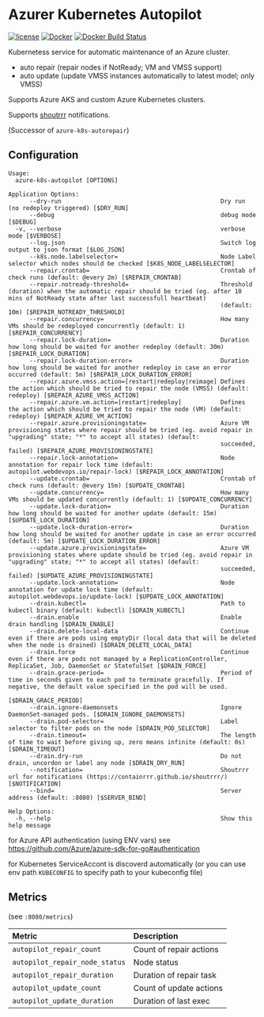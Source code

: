 Azurer Kubernetes Autopilot
============================

[![license](https://img.shields.io/github/license/webdevops/azure-k8s-autopilot.svg)](https://github.com/webdevops/azure-k8s-autopilot/blob/master/LICENSE)
[![Docker](https://img.shields.io/badge/docker-webdevops%2Fazure--k8s--autopilot-blue.svg?longCache=true&style=flat&logo=docker)](https://hub.docker.com/r/webdevops/azure-k8s-autopilot/)
[![Docker Build Status](https://img.shields.io/docker/cloud/build/webdevops/azure-k8s-autopilot)](https://hub.docker.com/r/webdevops/azure-k8s-autopilot/)

Kubernetess service for automatic maintenance of an Azure cluster.

- auto repair (repair nodes if NotReady; VM and VMSS support)
- auto update (update VMSS instances automatically to latest model; only VMSS)

Supports Azure AKS and custom Azure Kubernetes clusters.

Supports [shoutrrr](https://containrrr.github.io/shoutrrr/) notifications.

(Successor of `azure-k8s-autorepair`)

Configuration
-------------

```
Usage:
  azure-k8s-autopilot [OPTIONS]

Application Options:
      --dry-run                                             Dry run (no redeploy triggered) [$DRY_RUN]
      --debug                                               debug mode [$DEBUG]
  -v, --verbose                                             verbose mode [$VERBOSE]
      --log.json                                            Switch log output to json format [$LOG_JSON]
      --k8s.node.labelselector=                             Node Label selector which nodes should be checked [$K8S_NODE_LABELSELECTOR]
      --repair.crontab=                                     Crontab of check runs (default: @every 2m) [$REPAIR_CRONTAB]
      --repair.notready-threshold=                          Threshold (duration) when the automatic repair should be tried (eg. after 10 mins of NotReady state after last successfull heartbeat)
                                                            (default: 10m) [$REPAIR_NOTREADY_THRESHOLD]
      --repair.concurrency=                                 How many VMs should be redeployed concurrently (default: 1) [$REPAIR_CONCURRENCY]
      --repair.lock-duration=                               Duration how long should be waited for another redeploy (default: 30m) [$REPAIR_LOCK_DURATION]
      --repair.lock-duration-error=                         Duration how long should be waited for another redeploy in case an error occurred (default: 5m) [$REPAIR_LOCK_DURATION_ERROR]
      --repair.azure.vmss.action=[restart|redeploy|reimage] Defines the action which should be tried to repair the node (VMSS) (default: redeploy) [$REPAIR_AZURE_VMSS_ACTION]
      --repair.azure.vm.action=[restart|redeploy]           Defines the action which should be tried to repair the node (VM) (default: redeploy) [$REPAIR_AZURE_VM_ACTION]
      --repair.azure.provisioningstate=                     Azure VM provisioning states where repair should be tried (eg. avoid repair in "upgrading" state; "*" to accept all states) (default:
                                                            succeeded, failed) [$REPAIR_AZURE_PROVISIONINGSTATE]
      --repair.lock-annotation=                             Node annotation for repair lock time (default: autopilot.webdevops.io/repair-lock) [$REPAIR_LOCK_ANNOTATION]
      --update.crontab=                                     Crontab of check runs (default: @every 15m) [$UPDATE_CRONTAB]
      --update.concurrency=                                 How many VMs should be updated concurrently (default: 1) [$UPDATE_CONCURRENCY]
      --update.lock-duration=                               Duration how long should be waited for another update (default: 15m) [$UPDATE_LOCK_DURATION]
      --update.lock-duration-error=                         Duration how long should be waited for another update in case an error occurred (default: 5m) [$UPDATE_LOCK_DURATION_ERROR]
      --update.azure.provisioningstate=                     Azure VM provisioning states where update should be tried (eg. avoid repair in "upgrading" state; "*" to accept all states) (default:
                                                            succeeded, failed) [$UPDATE_AZURE_PROVISIONINGSTATE]
      --update.lock-annotation=                             Node annotation for update lock time (default: autopilot.webdevops.io/update-lock) [$UPDATE_LOCK_ANNOTATION]
      --drain.kubectl=                                      Path to kubectl binary (default: kubectl) [$DRAIN_KUBECTL]
      --drain.enable                                        Enable drain handling [$DRAIN_ENABLE]
      --drain.delete-local-data                             Continue even if there are pods using emptyDir (local data that will be deleted when the node is drained) [$DRAIN_DELETE_LOCAL_DATA]
      --drain.force                                         Continue even if there are pods not managed by a ReplicationController, ReplicaSet, Job, DaemonSet or StatefulSet [$DRAIN_FORCE]
      --drain.grace-period=                                 Period of time in seconds given to each pod to terminate gracefully. If negative, the default value specified in the pod will be used.
                                                            [$DRAIN_GRACE_PERIOD]
      --drain.ignore-daemonsets                             Ignore DaemonSet-managed pods. [$DRAIN_IGNORE_DAEMONSETS]
      --drain.pod-selector=                                 Label selector to filter pods on the node [$DRAIN_POD_SELECTOR]
      --drain.timeout=                                      The length of time to wait before giving up, zero means infinite (default: 0s) [$DRAIN_TIMEOUT]
      --drain.dry-run                                       Do not drain, uncordon or label any node [$DRAIN_DRY_RUN]
      --notification=                                       Shoutrrr url for notifications (https://containrrr.github.io/shoutrrr/) [$NOTIFICATION]
      --bind=                                               Server address (default: :8080) [$SERVER_BIND]

Help Options:
  -h, --help                                                Show this help message
```

for Azure API authentication (using ENV vars) see https://github.com/Azure/azure-sdk-for-go#authentication

for Kubernetes ServiceAccont is discoverd automatically (or you can use env path `KUBECONFIG` to specify path to your kubeconfig file)

Metrics
-------

 (see `:8080/metrics`)

| Metric                         | Description                                     |
|:-------------------------------|:------------------------------------------------|
| `autopilot_repair_count`       | Count of repair actions                         |
| `autopilot_repair_node_status` | Node status                                     |
| `autopilot_repair_duration`    | Duration of repair task                         |
| `autopilot_update_count`       | Count of update actions                         |
| `autopilot_update_duration`    | Duration of last exec                           |
